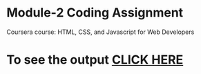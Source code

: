 

# Module-2 Coding Assignment

Coursera course: HTML, CSS, and Javascript for Web Developers

# To see the output [CLICK HERE](https://tensiioner.github.io/Coursera-HTML-CSS-and-JavaScript-for-Web-Developers/Assignments/module-2/index.html)

